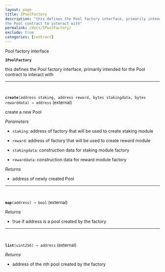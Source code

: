 ```yaml
---
layout: page
title: IPoolFactory
description: "this defines the Pool factory interface, primarily intended for
the Pool contract to interact with"
permalink: /docs/IPoolFactory/
exclude: true
categories: [contract]
---
```


Pool factory interface



**`IPoolFactory`**

this defines the Pool factory interface, primarily intended for
the Pool contract to interact with







****
<br>

**`create`**`(address staking, address reward, bytes stakingdata, bytes rewarddata) → address` (external)

create a new Pool




*Parameters*  
- `staking`: address of factory that will be used to create staking module

- `reward`: address of factory that will be used to create reward module

- `stakingdata`: construction data for staking module factory

- `rewarddata`: construction data for reward module factory


*Returns*  
- address of newly created Pool


****
<br>

**`map`**`(address) → bool` (external)






*Returns*  
- true if address is a pool created by the factory


****
<br>

**`list`**`(uint256) → address` (external)






*Returns*  
- address of the nth pool created by the factory


